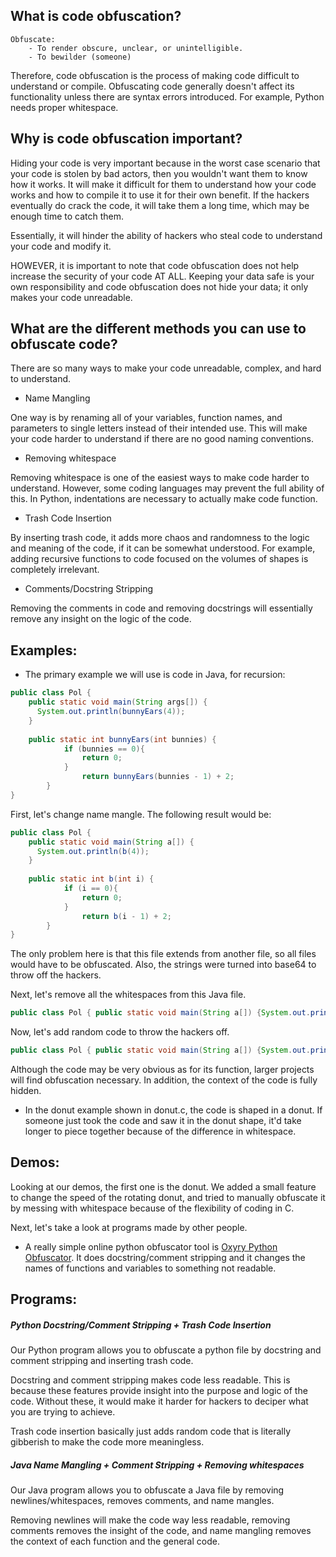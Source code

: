 ## What is code obfuscation?

```
Obfuscate:
    - To render obscure, unclear, or unintelligible. 
    - To bewilder (someone)
```

Therefore, code obfuscation is the process of making code difficult to understand or compile.
Obfuscating code generally doesn't affect its functionality unless there are syntax errors introduced. For example, Python needs proper whitespace. 

## Why is code obfuscation important?

Hiding your code is very important because in the worst case scenario that your code is stolen by bad actors, then you wouldn't want them to know how it works. It will make it difficult for them to understand how your code works and how to compile it to use it for their own benefit. If the hackers eventually do crack the code, it will take them a long time, which may be enough time to catch them.

Essentially, it will hinder the ability of hackers who steal code to understand your code and modify it.  

HOWEVER, it is important to note that code obfuscation does not help increase the security of your code AT ALL. Keeping your data safe is your own responsibility and code obfuscation does not hide your data; it only makes your code unreadable. 

## What are the different methods you can use to obfuscate code? 

There are so many ways to make your code unreadable, complex, and hard to understand. 

- Name Mangling

One way is by renaming all of your variables, function names, and parameters to single letters instead of their intended use. This will make your code harder to understand if there are no good naming conventions. 

- Removing whitespace

Removing whitespace is one of the easiest ways to make code harder to understand. However, some coding languages may prevent the full ability of this. In Python, indentations are necessary to actually make code function. 

- Trash Code Insertion

By inserting trash code, it adds more chaos and randomness to the logic and meaning of the code, if it can be somewhat understood. For example, adding recursive functions to code focused on the volumes of shapes is completely irrelevant.

- Comments/Docstring Stripping

Removing the comments in code and removing docstrings will essentially remove any insight on the logic of the code.

## Examples:

- The primary example we will use is code in Java, for recursion:
```java
public class Pol {
    public static void main(String args[]) {
      System.out.println(bunnyEars(4));
    }
    
    public static int bunnyEars(int bunnies) {
            if (bunnies == 0){
                return 0;
            }
                return bunnyEars(bunnies - 1) + 2;
        }
}
```
<!-- ```java
class SavingsAccount extends BankAccount {
private double interestRate;
private int withdrawCount;

public SavingsAccount(String name, double initialDeposit, double interestRate)throws Exception {
    super(name, initialDeposit);
    if (interestRate <= 0)
       throw new Exception("Interest rate must be greater than 0");
    this.interestRate = interestRate;
}
public void addInterest() throws Exception {
    this.deposit(getBalance() * interestRate);
}

public void withdraw(double amount) throws Exception {
        withdrawCount++;
        if (amount <= 0) {
            withdrawCount--;
            throw new Exception("Balance is negative");
        }
        if (withdrawCount > 6)
            throw new Exception("You have withdrawn 6 times already");
        super.withdraw(amount);
}

public int getWithdrawCount() {
    return withdrawCount;
}
}
``` -->

First, let's change name mangle. The following result would be: 
```java
public class Pol {
    public static void main(String a[]) {
      System.out.println(b(4));
    }
    
    public static int b(int i) {
            if (i == 0){
                return 0;
            }
                return b(i - 1) + 2;
        }
}
```

<!-- ```java
class Ju extends Po {
private double ab;
private int ba;

public Ju(String a, double b, double c)throws Exception {
    super(a, b);
    if (c <= 0)
       throw new Exception("IkludGVyZXN0IHJhdGUgbXVzdCBiZSBncmVhdGVyIHRoYW4gMCI=");
    this.c = c;
}
public void hh() throws Exception {
    this.jk(ya() * ab);
}

public void ht(double rt) throws Exception {
        ba++;
        if (rt <= 0) {
            ba--;
            throw new Exception("QmFsYW5jZSBpcyBuZWdhdGl2ZQ==");
        }
        if (ba > 6)
            throw new Exception("WW91IGhhdmUgd2l0aGRyYXduIDYgdGltZXMgYWxyZWFkeQ==");
        super.ht(rt);
}

public int zz() {
    return ba;
}
}
``` -->
The only problem here is that this file extends from another file, so all files would have to be obfuscated. Also, the strings were turned into base64 to throw off the hackers. 

Next, let's remove all the whitespaces from this Java file.
```java
public class Pol { public static void main(String a[]) {System.out.println(b(4));} public static int b(int i) {if (i == 0){return 0;} else return b(i - 1) + 2;}}
```

Now, let's add random code to throw the hackers off.

```java
public class Pol { public static void main(String a[]) {System.out.println(b(4));} public static double loo(double p){return p;} public static int b(int i) {if (i == 0){return 0;} else return b(i - 1) + 2;}} public static double che(double a, double b){return a * b;} public static double paw(double a, double b){ return 0.5 * a * b;} public static String aasdfjEIF(String alsdjlfIWFWJLDVNCX){String i = "lJFVIej82348"; return alsdjlfIWFWJLDVNCX + i + kwjeifaiiozI34324;}
```

<!-- ```java
class Ju extends Po {private double ab; private int ba;public Ju(String a, double b, double c)throws Exception {super(a, b);if (c <= 0)throw new Exception("IkludGVyZXN0IHJhdGUgbXVzdCBiZSBncmVhdGVyIHRoYW4gMCI=");this.c = c;
}


public void hh() throws Exception {
    this.jk(ya() * ab);
}

public void ht(double rt) throws Exception {
        ba++;
        if (rt <= 0) {
            ba--;
            throw new Exception("QmFsYW5jZSBpcyBuZWdhdGl2ZQ==");
        }
        if (ba > 6)
            throw new Exception("WW91IGhhdmUgd2l0aGRyYXduIDYgdGltZXMgYWxyZWFkeQ==");
        super.ht(rt);
}

public int zz() {
    return ba;
}
}
``` -->


Although the code may be very obvious as for its function, larger projects will find obfuscation necessary. In addition, the context of the code is fully hidden.

- In the donut example shown in donut.c, the code is shaped in a donut. If someone just took the code and saw it in the donut shape, it'd take longer to piece together because of the difference in whitespace. 

## Demos:

Looking at our demos, the first one is the donut. We added a small feature to change the speed of the rotating donut, and tried to manually obfuscate it by messing with whitespace because of the flexibility of coding in C. 

Next, let's take a look at programs made by other people.

- A really simple online python obfuscator tool is [Oxyry Python Obfuscator](https://pyob.oxyry.com/). It does docstring/comment stripping and it changes the names of functions and variables to something not readable. 

## Programs:

##### Python Docstring/Comment Stripping + Trash Code Insertion 

Our Python program allows you to obfuscate a python file by docstring and comment stripping and inserting trash code.

Docstring and comment stripping makes code less readable. This is because these features provide insight into the purpose and logic of the code. Without these, it would make it harder for hackers to deciper what you are trying to achieve. 

Trash code insertion basically just adds random code that is literally gibberish to make the code more meaningless.

##### Java Name Mangling + Comment Stripping + Removing whitespaces

Our Java program allows you to obfuscate a Java file by removing newlines/whitespaces, removes comments, and name mangles.

Removing newlines will make the code way less readable, removing comments removes the insight of the code, and name mangling removes the context of each function and the general code.

<!-- ## Our Tool:

In our tool, you can obfuscate any python file using our makefile. The key behind our tool is turning the strings into a different base that isn't human-readable.  -->
